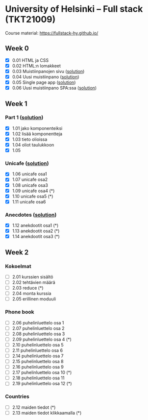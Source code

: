 # University of Helsinki – Full stack (TKT21009)

Course material: <https://fullstack-hy.github.io/>

## Week 0

- [x] 0.01 HTML ja CSS
- [x] 0.02 HTML:n lomakkeet
- [x] 0.03 Muistiinpanojen sivu ([solution](week0#03-muistiinpanojen-sivu))
- [x] 0.04 Uusi muistiinpano ([solution](week0#04-uusi-muistiinpano))
- [x] 0.05 Single page app ([solution](week0#05-single-page-app))
- [x] 0.06 Uusi muistiinpano SPA:ssa ([solution](week0#06-uusi-muistiinpano-spassa))

## Week 1

### Part 1 ([solution](week1/e01-05/))

- [x] 1.01 jako komponenteiksi
- [x] 1.02 lisää komponentteja
- [x] 1.03 tieto olioissa
- [x] 1.04 oliot taulukkoon
- [x] 1.05

### Unicafe ([solution](week1/e06-11/))

- [x] 1.06 unicafe osa1
- [x] 1.07 unicafe osa2
- [x] 1.08 unicafe osa3
- [x] 1.09 unicafe osa4 (*)
- [x] 1.10 unicafe osa5 (*)
- [x] 1.11 unicafe osa6

### Anecdotes ([solution](week1/e12-14/))

- [x] 1.12 anekdootit osa1 (*)
- [x] 1.13 anekdootit osa2 (*)
- [x] 1.14 anekdootit osa3 (*)

## Week 2

### Kokoelmat

- [ ] 2.01 kurssien sisältö
- [ ] 2.02 tehtävien määrä
- [ ] 2.03 reduce (*)
- [ ] 2.04 monta kurssia
- [ ] 2.05 erillinen moduuli

### Phone book

- [ ] 2.06 puhelinluettelo osa 1
- [ ] 2.07 puhelinluettelo osa 2
- [ ] 2.08 puhelinluettelo osa 3
- [ ] 2.09 puhelinluettelo osa 4 (*)
- [ ] 2.10 puhelinluettelo osa 5
- [ ] 2.11 puhelinluettelo osa 6
- [ ] 2.14 puhelinluettelo osa 7
- [ ] 2.15 puhelinluettelo osa 8
- [ ] 2.16 puhelinluettelo osa 9
- [ ] 2.17 puhelinluettelo osa 10 (*)
- [ ] 2.18 puhelinluettelo osa 11
- [ ] 2.19 puhelinluettelo osa 12 (*)

### Countries

- [ ] 2.12 maiden tiedot (*)
- [ ] 2.13 maiden tiedot klikkaamalla (*)
